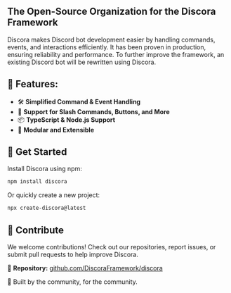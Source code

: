 ## The Open-Source Organization for the Discora Framework 


Discora makes Discord bot development easier by handling commands, events, and interactions efficiently. It has been proven in production, ensuring reliability and performance. To further improve the framework, an existing Discord bot will be rewritten using Discora.  

## 🌟 Features: 
- 🛠 **Simplified Command & Event Handling**  
- 🔄 **Support for Slash Commands, Buttons, and More**  
- 📦 **TypeScript & Node.js Support**  
- 🧩 **Modular and Extensible**  

## 📜 Get Started  
Install Discora using npm:  

```sh
npm install discora
```
Or quickly create a new project:  
```sh
npx create-discora@latest
```

## 🤝 Contribute  
We welcome contributions! Check out our repositories, report issues, or submit pull requests to help improve Discora.  

🔗 **Repository:** [github.com/DiscoraFramework/discora](https://github.com/DiscoraFramework/discora)  



 
 💙 Built by the community, for the community. 





